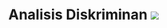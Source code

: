 # Analisis Diskriminan <img src="https://img.shields.io/badge/r-%23276DC3.svg?&style=for-the-badge&logo=r&logoColor=white"/> 



